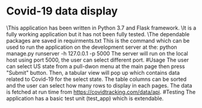 # Covid-19 data display
\This application has been written in Python 3.7 and Flask framework. 
\It is a fully working application but it has not been fully tested.
\The dependable packages are saved in requirments.txt
This is the command which can be used to run the application on the development server at the: 
    python manage.py  runserver -h 127.0.0.1 -p 5000
The server will run on the local host using port 5000, the user can select different port.
#Usage
The user can select US state from a pull-dwon menu at the main page then press "Submit" button.
Then, a tabular view will pop up which contains data related to Covid-19 for the select state.
The table columns can be sorted and the user can select how many rows to display in each pages.
The data is fetched at run time from https://covidtracking.com/data/api.
#Testing
The application has a basic test unit (test_app) which is extendable.
